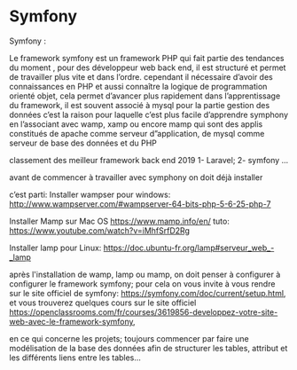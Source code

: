 # Symfony
Symfony :

Le framework symfony est un framework PHP qui fait partie des tendances du moment , pour des développeur web  back end, il est structuré et permet de travailler plus vite et dans l’ordre. cependant il nécessaire d’avoir des connaissances en PHP et aussi connaître la logique de programmation orienté objet, cela permet d’avancer plus rapidement dans l’apprentissage du framework, il est souvent associé à mysql pour la partie gestion des données c’est la raison pour laquelle c’est plus facile d’apprendre symphony en l’associant avec wamp, xamp ou encore mamp qui sont des applis constitués de apache comme serveur d”application, de mysql comme serveur de base des données et du PHP

classement des meilleur framework back end 2019 
1- Laravel;
2- symfony
...


avant de commencer à travailler avec symphony on doit déjà installer

c’est parti:
Installer wampser pour windows:  http://www.wampserver.com/#wampserver-64-bits-php-5-6-25-php-7  

Installer Mamp sur Mac OS
https://www.mamp.info/en/
tuto: https://www.youtube.com/watch?v=iMhfSrfD2Rg

Installer lamp pour Linux: 
https://doc.ubuntu-fr.org/lamp#serveur_web_-_lamp 

après l'installation de wamp, lamp ou mamp, on doit penser à configurer à configurer le framework symfony; pour cela on vous invite à vous rendre sur le site officiel de symfony:
https://symfony.com/doc/current/setup.html, et  vous trouverez quelques cours sur le site officiel https://openclassrooms.com/fr/courses/3619856-developpez-votre-site-web-avec-le-framework-symfony,

en ce qui concerne les projets; toujours commencer par faire une modélisation de la base des données afin de structurer les tables, attribut et les différents liens entre les tables...
